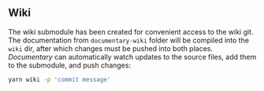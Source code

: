 ## Wiki

The wiki submodule has been created for convenient access to the wiki git. The documentation from `documentary-wiki` folder will be compiled into the `wiki` dir, after which changes must be pushed into both places. _Documentary_ can automatically watch updates to the source files, add them to the submodule, and push changes:

```sh
yarn wiki -p 'commit message'
```
